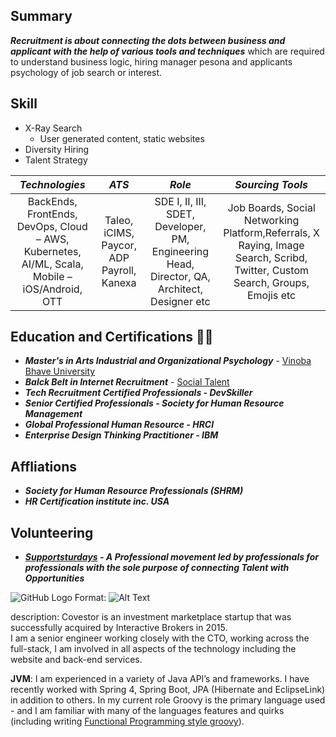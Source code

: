 ## Summary
<strong><em>Recruitment is about connecting the dots between business and applicant with the help of various tools and techniques</em></strong> which are required to understand business logic, hiring manager pesona and applicants psychology of job search or interest.
## Skill
 - X-Ray Search 
    * User generated content, static websites
 - Diversity Hiring
 - Talent Strategy

|  *Technologies* | *ATS* | *Role* | *Sourcing Tools* |
| :---:        |     :---:      |         :---:    |   :--:    |
|BackEnds, FrontEnds, DevOps, Cloud – AWS, Kubernetes, AI/ML, Scala, Mobile – iOS/Android, OTT |  Taleo, iCIMS, Paycor, ADP Payroll, Kanexa |SDE I, II, III, SDET, Developer, PM, Engineering Head, Director, QA, Architect, Designer etc| Job Boards, Social Networking Platform,Referrals, X Raying, Image Search, Scribd, Twitter, Custom Search, Groups, Emojis etc |



> 

## Education and Certifications 👩‍🎓 
- _**Master's in Arts Industrial and Organizational Psychology**_ - [Vinoba Bhave University](https://www.vbu.ac.in/login)<br/> 
- _**Balck Belt in Internet Recruitment**_ - [Social Talent](https://personal.socialtalent.com/collections/frontpage/products/talent-sourcing-specialist)<br/>
- _**Tech Recruitment Certified Professionals - DevSkiller**_ <br/>
- _**Senior Certified Professionals - Society for Human Resource Management**_ <br/>
- _**Global Professional Human Resource - HRCI**_ <br/>
- _**Enterprise Design Thinking Practitioner - IBM**_ <br/>
##  Affliations
- _**Society for Human Resource Professionals (SHRM)**_ <br/>
- _**HR Certification institute inc. USA**_ <br/>
## Volunteering
- _**[Supportsturdays](https://supportsaturdays.com/) - A Professional movement led by professionals for professionals with the sole purpose of connecting Talent with Opportunities**_

 
 ![GitHub Logo](/images/logo.png)
Format: ![Alt Text](url)

   description: Covestor is an investment marketplace startup that was successfully acquired by Interactive Brokers in 2015. <br/> I am a senior engineer working closely with the CTO, working across the full-stack, I am involved in all aspects of the technology including the website and back-end services.

   <strong>JVM</strong>: I am experienced in a variety of Java API’s and frameworks. I have recently worked with Spring 4, Spring Boot, JPA (Hibernate and EclipseLink) in addition to others.  In my current role Groovy is the primary language used - and I am familiar with many of the languages features and quirks (including writing <a target='_blank' href="https://dzone.com/articles/functional-programming-groovy">Functional Programming style groovy</a>).
